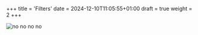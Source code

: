 +++
title = 'Filters'
date = 2024-12-10T11:05:55+01:00
draft = true
weight = 2
+++

![no no no no](/img/Schematic_SSB-transceiver-multi-band_2024-12-10%20(1).png)
